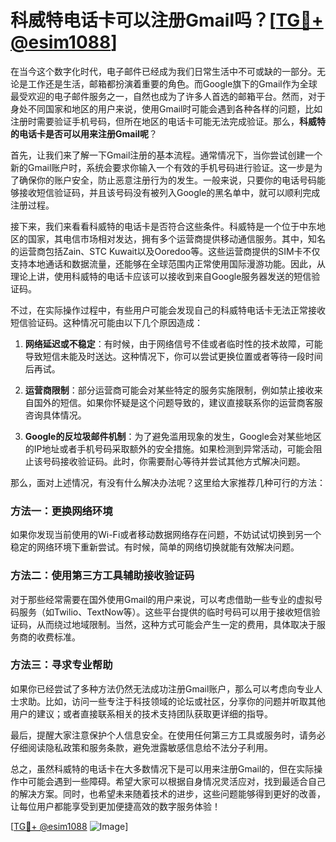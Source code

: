 # 科威特电话卡可以注册Gmail吗？[[TG💪+ @esim1088](https://t.me/s/esim1088)]

在当今这个数字化时代，电子邮件已经成为我们日常生活中不可或缺的一部分。无论是工作还是生活，邮箱都扮演着重要的角色。而Google旗下的Gmail作为全球最受欢迎的电子邮件服务之一，自然也成为了许多人首选的邮箱平台。然而，对于身处不同国家和地区的用户来说，使用Gmail时可能会遇到各种各样的问题，比如注册时需要验证手机号码，但所在地区的电话卡可能无法完成验证。那么，**科威特的电话卡是否可以用来注册Gmail呢**？

首先，让我们来了解一下Gmail注册的基本流程。通常情况下，当你尝试创建一个新的Gmail账户时，系统会要求你输入一个有效的手机号码进行验证。这一步是为了确保你的账户安全，防止恶意注册行为的发生。一般来说，只要你的电话号码能够接收短信验证码，并且该号码没有被列入Google的黑名单中，就可以顺利完成注册过程。

接下来，我们来看看科威特的电话卡是否符合这些条件。科威特是一个位于中东地区的国家，其电信市场相对发达，拥有多个运营商提供移动通信服务。其中，知名的运营商包括Zain、STC Kuwait以及Ooredoo等。这些运营商提供的SIM卡不仅支持本地通话和数据流量，还能够在全球范围内正常使用国际漫游功能。因此，从理论上讲，使用科威特的电话卡应该可以接收到来自Google服务器发送的短信验证码。

不过，在实际操作过程中，有些用户可能会发现自己的科威特电话卡无法正常接收短信验证码。这种情况可能由以下几个原因造成：

1. **网络延迟或不稳定**：有时候，由于网络信号不佳或者临时性的技术故障，可能导致短信未能及时送达。这种情况下，你可以尝试更换位置或者等待一段时间后再试。
   
2. **运营商限制**：部分运营商可能会对某些特定的服务实施限制，例如禁止接收来自国外的短信。如果你怀疑是这个问题导致的，建议直接联系你的运营商客服咨询具体情况。

3. **Google的反垃圾邮件机制**：为了避免滥用现象的发生，Google会对某些地区的IP地址或者手机号码采取额外的安全措施。如果检测到异常活动，可能会阻止该号码接收验证码。此时，你需要耐心等待并尝试其他方式解决问题。

那么，面对上述情况，有没有什么解决办法呢？这里给大家推荐几种可行的方法：

### 方法一：更换网络环境

如果你发现当前使用的Wi-Fi或者移动数据网络存在问题，不妨试试切换到另一个稳定的网络环境下重新尝试。有时候，简单的网络切换就能有效解决问题。

### 方法二：使用第三方工具辅助接收验证码

对于那些经常需要在国外使用Gmail的用户来说，可以考虑借助一些专业的虚拟号码服务（如Twilio、TextNow等）。这些平台提供的临时号码可以用于接收短信验证码，从而绕过地域限制。当然，这种方式可能会产生一定的费用，具体取决于服务商的收费标准。

### 方法三：寻求专业帮助

如果你已经尝试了多种方法仍然无法成功注册Gmail账户，那么可以考虑向专业人士求助。比如，访问一些专注于科技领域的论坛或社区，分享你的问题并听取其他用户的建议；或者直接联系相关的技术支持团队获取更详细的指导。

最后，提醒大家注意保护个人信息安全。在使用任何第三方工具或服务时，请务必仔细阅读隐私政策和服务条款，避免泄露敏感信息给不法分子利用。

总之，虽然科威特的电话卡在大多数情况下是可以用来注册Gmail的，但在实际操作中可能会遇到一些障碍。希望大家可以根据自身情况灵活应对，找到最适合自己的解决方案。同时，也希望未来随着技术的进步，这些问题能够得到更好的改善，让每位用户都能享受到更加便捷高效的数字服务体验！

[[TG💪+ @esim1088](https://t.me/s/esim1088) ![Image](https://i.postimg.cc/4NQfJmqS/Snipaste-2025-05-13-00-14-12.png)]